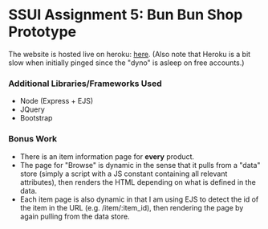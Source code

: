 # SSUI Assignment 5: Bun Bun Shop Prototype

The website is hosted live on heroku: [here](https://bun-bun-bake-shop.herokuapp.com/).
(Also note that Heroku is a bit slow when initially pinged since the "dyno" is asleep on free accounts.)

### Additional Libraries/Frameworks Used

- Node (Express + EJS)
- JQuery
- Bootstrap

### Bonus Work

- There is an item information page for **every** product. 
- The page for "Browse" is dynamic in the sense that it pulls from a "data" store (simply a script with a JS constant containing all relevant attributes), then renders the HTML depending on what is defined in the data.
- Each item page is also dynamic in that I am using EJS to detect the id of the item in the URL (e.g. /item/:item_id), then rendering the page by again pulling from the data store. 